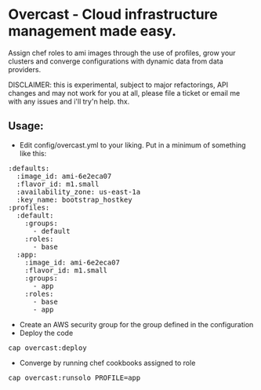 # Overcast - Cloud infrastructure management made easy.
Assign chef roles to ami images through the use of profiles,
grow your clusters and converge configurations with dynamic data from data providers.

DISCLAIMER: this is experimental, subject to major refactorings, API changes and may not work for you at all, please file a ticket or email me with any issues and i'll try'n help. thx.

## Usage:

- Edit config/overcast.yml to your liking.
Put in a minimum of something like this:

<pre>
:defaults:
  :image_id: ami-6e2eca07
  :flavor_id: m1.small
  :availability_zone: us-east-1a
  :key_name: bootstrap_hostkey
:profiles:
  :default:
    :groups:
      - default 
    :roles:
      - base
  :app:
    :image_id: ami-6e2eca07
    :flavor_id: m1.small
    :groups:
      - app
    :roles:
      - base
      - app</pre>

- Create an AWS security group for the group defined in the configuration
- Deploy the code
<pre>cap overcast:deploy</pre>
- Converge by running chef cookbooks assigned to role
<pre>cap overcast:runsolo PROFILE=app</pre>
